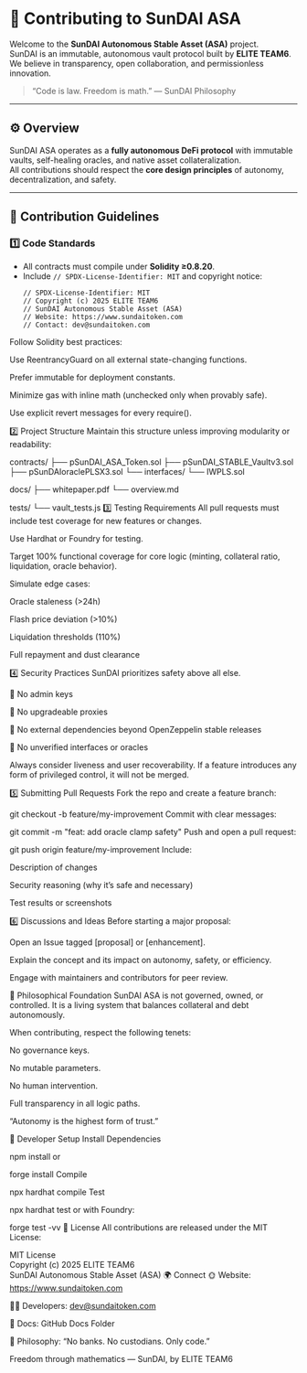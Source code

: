 # 🤝 Contributing to SunDAI ASA

Welcome to the **SunDAI Autonomous Stable Asset (ASA)** project.  
SunDAI is an immutable, autonomous vault protocol built by **ELITE TEAM6**.  
We believe in transparency, open collaboration, and permissionless innovation.

> “Code is law. Freedom is math.” — SunDAI Philosophy

---

## ⚙️ Overview

SunDAI ASA operates as a **fully autonomous DeFi protocol** with immutable vaults, self-healing oracles, and native asset collateralization.  
All contributions should respect the **core design principles** of autonomy, decentralization, and safety.

---

## 🧩 Contribution Guidelines

### 1️⃣ Code Standards
- All contracts must compile under **Solidity ≥0.8.20**.
- Include `// SPDX-License-Identifier: MIT` and copyright notice:
  ```solidity
  // SPDX-License-Identifier: MIT
  // Copyright (c) 2025 ELITE TEAM6
  // SunDAI Autonomous Stable Asset (ASA)
  // Website: https://www.sundaitoken.com
  // Contact: dev@sundaitoken.com
Follow Solidity best practices:

Use ReentrancyGuard on all external state-changing functions.

Prefer immutable for deployment constants.

Minimize gas with inline math (unchecked only when provably safe).

Use explicit revert messages for every require().

2️⃣ Project Structure
Maintain this structure unless improving modularity or readability:


contracts/
├── pSunDAI_ASA_Token.sol
├── pSunDAI_STABLE_Vaultv3.sol
├── pSunDAIoraclePLSX3.sol
└── interfaces/
    └── IWPLS.sol

docs/
├── whitepaper.pdf
└── overview.md

tests/
└── vault_tests.js
3️⃣ Testing Requirements
All pull requests must include test coverage for new features or changes.

Use Hardhat or Foundry for testing.

Target 100% functional coverage for core logic (minting, collateral ratio, liquidation, oracle behavior).

Simulate edge cases:

Oracle staleness (>24h)

Flash price deviation (>10%)

Liquidation thresholds (110%)

Full repayment and dust clearance

4️⃣ Security Practices
SunDAI prioritizes safety above all else.

🚫 No admin keys

🚫 No upgradeable proxies

🚫 No external dependencies beyond OpenZeppelin stable releases

🚫 No unverified interfaces or oracles

Always consider liveness and user recoverability.
If a feature introduces any form of privileged control, it will not be merged.

5️⃣ Submitting Pull Requests
Fork the repo and create a feature branch:


git checkout -b feature/my-improvement
Commit with clear messages:


git commit -m "feat: add oracle clamp safety"
Push and open a pull request:


git push origin feature/my-improvement
Include:

Description of changes

Security reasoning (why it’s safe and necessary)

Test results or screenshots

6️⃣ Discussions and Ideas
Before starting a major proposal:

Open an Issue tagged [proposal] or [enhancement].

Explain the concept and its impact on autonomy, safety, or efficiency.

Engage with maintainers and contributors for peer review.

🧠 Philosophical Foundation
SunDAI ASA is not governed, owned, or controlled.
It is a living system that balances collateral and debt autonomously.

When contributing, respect the following tenets:

No governance keys.

No mutable parameters.

No human intervention.

Full transparency in all logic paths.

“Autonomy is the highest form of trust.”

🧰 Developer Setup
Install Dependencies

npm install
or


forge install
Compile

npx hardhat compile
Test

npx hardhat test
or with Foundry:


forge test -vv
📜 License
All contributions are released under the MIT License:


MIT License  
Copyright (c) 2025 ELITE TEAM6  
SunDAI Autonomous Stable Asset (ASA)
🌍 Connect
🌞 Website: https://www.sundaitoken.com

🧑‍💻 Developers: dev@sundaitoken.com

🧾 Docs: GitHub Docs Folder

🧠 Philosophy: “No banks. No custodians. Only code.”

Freedom through mathematics — SunDAI, by ELITE TEAM6
